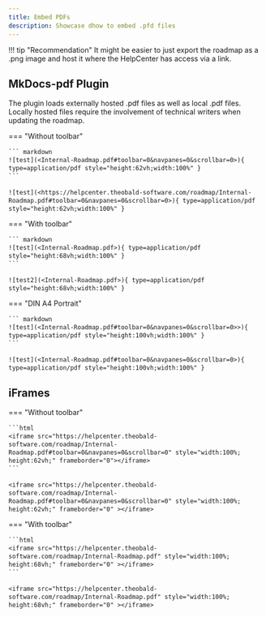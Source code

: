 ```yaml
---
title: Embed PDFs
description: Showcase dhow to embed .pfd files
---
```


!!! tip "Recommendation"
	It might be easier to just export the roadmap as a .png image and host it where the HelpCenter has access via a link.

## MkDocs-pdf Plugin

The plugin loads externally hosted .pdf files as well as local .pdf files. 
Locally hosted files require the involvement of technical writers when updating the roadmap.

=== "Without toolbar"

	``` markdown
	![test](<Internal-Roadmap.pdf#toolbar=0&navpanes=0&scrollbar=0>){ type=application/pdf style="height:62vh;width:100%" }
	```

	![test](<https://helpcenter.theobald-software.com/roadmap/Internal-Roadmap.pdf#toolbar=0&navpanes=0&scrollbar=0>){ type=application/pdf style="height:62vh;width:100%" }

=== "With toolbar"

	``` markdown
	![test](<Internal-Roadmap.pdf>){ type=application/pdf style="height:68vh;width:100%" }
	```

	![test2](<Internal-Roadmap.pdf>){ type=application/pdf style="height:68vh;width:100%" }

=== "DIN A4 Portrait"

	``` markdown
	![test](<Internal-Roadmap.pdf#toolbar=0&navpanes=0&scrollbar=0>>){ type=application/pdf style="height:100vh;width:100%" }
	```

	![test](<Internal-Roadmap.pdf#toolbar=0&navpanes=0&scrollbar=0>){ type=application/pdf style="height:100vh;width:100%" }
	
	
## iFrames


=== "Without toolbar"

	```html
	<iframe src="https://helpcenter.theobald-software.com/roadmap/Internal-Roadmap.pdf#toolbar=0&navpanes=0&scrollbar=0" style="width:100%; height:62vh;" frameborder="0"></iframe>
	```

	<iframe src="https://helpcenter.theobald-software.com/roadmap/Internal-Roadmap.pdf#toolbar=0&navpanes=0&scrollbar=0" style="width:100%; height:62vh;" frameborder="0" ></iframe>


=== "With toolbar"

	```html
	<iframe src="https://helpcenter.theobald-software.com/roadmap/Internal-Roadmap.pdf" style="width:100%; height:68vh;" frameborder="0" ></iframe>
	```

	<iframe src="https://helpcenter.theobald-software.com/roadmap/Internal-Roadmap.pdf" style="width:100%; height:68vh;" frameborder="0" ></iframe>

